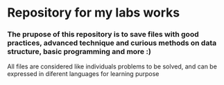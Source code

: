 # Repository for my labs works
<h3>The prupose of this repository is to save files with good practices, advanced technique and curious methods on data structure, basic programming and more :)</h3>

<p>
  All files are considered like individuals problems to be solved, and can be expressed in diferent languages for learning purpose
</p>

